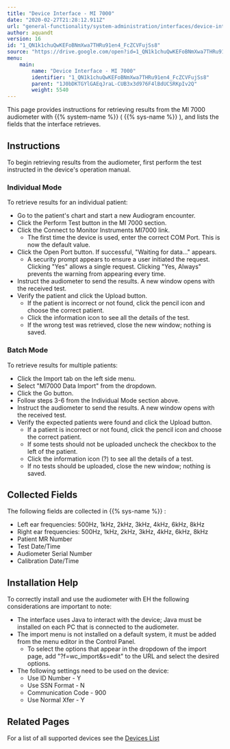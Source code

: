 ```yaml
---
title: "Device Interface - MI 7000"
date: "2020-02-27T21:28:12.911Z"
url: "general-functionality/system-administration/interfaces/device-interface-mi-7000.html"
author: aquandt
version: 16
id: "1_QN1k1chuQwKEFoBNmXwa7THRu91en4_FcZCVFujSs8"
source: "https://drive.google.com/open?id=1_QN1k1chuQwKEFoBNmXwa7THRu91en4_FcZCVFujSs8"
menu:
    main:
        name: "Device Interface - MI 7000"
        identifier: "1_QN1k1chuQwKEFoBNmXwa7THRu91en4_FcZCVFujSs8"
        parent: "1J0bDKTGYlGAEqJraL-CUB3x3d976F4lBdUCSRKpIv2Q"
        weight: 5540
---
```

This page provides instructions for retrieving results from the MI 7000 audiometer with {{% system-name %}} ( {{% sys-name %}} ), and lists the fields that the interface retrieves.

## Instructions

To begin retrieving results from the audiometer, first perform the test instructed in the device's operation manual.

### Individual Mode

To retrieve results for an individual patient:

* Go to the patient's chart and start a new Audiogram encounter.
* Click the Perform Test button in the MI 7000 section.
* Click the Connect to Monitor Instruments MI7000 link.
    * The first time the device is used, enter the correct COM Port. This is now the default value.
* Click the Open Port button. If successful, "Waiting for data..." appears.
    * A security prompt appears to ensure a user initiated the request. Clicking "Yes" allows a single request. Clicking "Yes, Always" prevents the warning from appearing every time.
* Instruct the audiometer to send the results. A new window opens with the received test.
* Verify the patient and click the Upload button.
    * If the patient is incorrect or not found, click the pencil icon and choose the correct patient.
    * Click the information icon to see all the details of the test.
    * If the wrong test was retrieved, close the new window; nothing is saved.

### Batch Mode

To retrieve results for multiple patients:

* Click the Import tab on the left side menu.
* Select "MI7000 Data Import" from the dropdown.
* Click the Go button.
* Follow steps 3-6 from the Individual Mode section above.
* Instruct the audiometer to send the results. A new window opens with the received test.
* Verify the expected patients were found and click the Upload button.
    * If a patient is incorrect or not found, click the pencil icon and choose the correct patient.
    * If some tests should not be uploaded uncheck the checkbox to the left of the patient.
    * Click the information icon (?) to see all the details of a test.
    * If no tests should be uploaded, close the new window; nothing is saved.

## Collected Fields

The following fields are collected in {{% sys-name %}} :

* Left ear frequencies: 500Hz, 1kHz, 2kHz, 3kHz, 4kHz, 6kHz, 8kHz
* Right ear frequencies: 500Hz, 1kHz, 2kHz, 3kHz, 4kHz, 6kHz, 8kHz
* Patient MR Number
* Test Date/Time
* Audiometer Serial Number
* Calibration Date/Time

## Installation Help

To correctly install and use the audiometer with EH the following considerations are important to note:

* The interface uses Java to interact with the device; Java must be installed on each PC that is connected to the audiometer.
* The import menu is not installed on a default system, it must be added from the menu editor in the Control Panel.
    * To select the options that appear in the dropdown of the import page, add "?f=wc_import&s=edit" to the URL and select the desired options.
* The following settings need to be used on the device:
    * Use ID Number - Y
    * Use SSN Format - N
    * Communication Code - 900
    * Use Normal Xfer - Y

## Related Pages

For a list of all supported devices see the [Devices List](../../../resources/system-specifications/interface-specifications.html)

